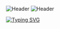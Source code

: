 ![Header](https://github.com/sshyta/sshyta/blob/main/whodatvillain.gif)  ![Header](https://github.com/sshyta/sshyta/blob/main/whodatvillain.gif)

[![Typing SVG](https://readme-typing-svg.demolab.com?font=Fira+Code&pause=1000&color=F7F7F7&random=false&width=435&lines=Maybe+on+earth%2C+maybe+in+the+future)](https://git.io/typing-svg) 
